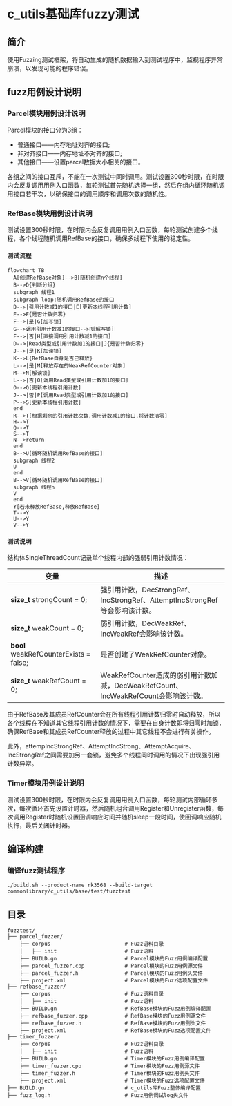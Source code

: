 # c_utils基础库fuzzy测试


## 简介

使用Fuzzing测试框架，将自动生成的随机数据输入到测试程序中，监视程序异常崩溃，以发现可能的程序错误。

## fuzz用例设计说明
### Parcel模块用例设计说明
Parcel模块的接口分为3组：
- 普通接口——内存地址对齐的接口;
- 非对齐接口——内存地址不对齐的接口;
- 其他接口——设置parcel数据大小相关的接口。

各组之间的接口互斥，不能在一次测试中同时调用。测试设置300秒时限，在时限内会反复调用用例入口函数，每轮测试首先随机选择一组，然后在组内循环随机调用接口若干次，以确保接口的调用顺序和调用次数的随机性。

### RefBase模块用例设计说明
测试设置300秒时限，在时限内会反复调用用例入口函数，每轮测试创建多个线程，各个线程随机调用RefBase的接口，确保多线程下使用的稳定性。
#### 测试流程
```mermaid
flowchart TB
  A[创建RefBase对象]-->B[随机创建n个线程]
  B-->D{判断分组}
  subgraph 线程1
  subgraph loop:随机调用RefBase的接口
  D-->|引用计数减1的接口|E[更新本线程引用计数]
  E-->F{是否计数归零}
  F-->|是|G[加写锁]
  G-->调用引用计数减1的接口-->R[解写锁]
  F-->|否|H[直接调用引用计数减1的接口]
  D-->|Read类型或引用计数加1的接口|J{是否计数归零}
  J-->|是|K[加读锁]
  K-->L{RefBase自身是否已释放}
  L-->|是|M[释放存在的WeakRefCounter对象]
  M-->N[解读锁]
  L-->|否|O[调用Read类型或引用计数加1的接口]
  O-->Q[更新本线程引用计数]
  J-->|否|P[调用Read类型或引用计数加1的接口]
  P-->S[更新本线程引用计数]
  end
  R-->T[根据剩余的引用计数次数,调用计数减1的接口,将计数清零]
  H-->T
  Q-->T
  S-->T
  N-->return
  end
  B-->U[循环随机调用RefBase的接口]
  subgraph 线程2
  U
  end
  B-->V[循环随机调用RefBase的接口]
  subgraph 线程n
  V
  end
  Y[若未释放RefBase,释放RefBase]
  T-->Y
  U-->Y
  V-->Y
```
#### 测试说明
结构体SingleThreadCount记录单个线程内部的强弱引用计数情况：

| 变量                                   | 描述                                                         |
| -------------------------------------- | ------------------------------------------------------------ |
| **size_t** strongCount = 0;            | 强引用计数，DecStrongRef、IncStrongRef、AttemptIncStrongRef等会影响该计数。 |
| **size_t** weakCount = 0;              | 弱引用计数，DecWeakRef、IncWeakRef会影响该计数。               |
| **bool** weakRefCounterExists = false; | 是否创建了WeakRefCounter对象。                                 |
| **size_t** weakRefCount = 0;           | WeakRefCounter造成的弱引用计数加减，DecWeakRefCount、IncWeakRefCount会影响该计数。 |

由于RefBase及其成员RefCounter会在所有线程引用计数归零时自动释放，所以各个线程在不知道其它线程引用计数的情况下，需要在自身计数即将归零时加锁，确保RefBase和其成员RefCounter释放的过程中其它线程不会进行有关操作。

此外，attempIncStrongRef、AttemptIncStrong、AttemptAcquire、IncStrongRef之间需要加另一套锁，避免多个线程同时调用的情况下出现强引用计数异常。

### Timer模块用例设计说明
测试设置300秒时限，在时限内会反复调用用例入口函数，每轮测试内部循环多次，每次循环首先设置计时器，然后随机组合调用Register和Unregister函数，每次调用Register时随机设置回调响应时间并随机sleep一段时间，使回调响应随机执行，最后关闭计时器。

## 编译构建
### 编译fuzz测试程序
```
./build.sh --product-name rk3568 --build-target commonlibrary/c_utils/base/test/fuzztest
```

## 目录

```
fuzztest/
├── parcel_fuzzer/
    ├── corpus                        # Fuzz语料目录
    │   ├── init                      # Fuzz语料
    ├── BUILD.gn                      # Parcel模块的Fuzz用例编译配置
    ├── parcel_fuzzer.cpp             # Parcel模块的Fuzz用例源文件
    ├── parcel_fuzzer.h               # Parcel模块的Fuzz用例头文件
    ├── project.xml                   # Parcel模块的Fuzz选项配置文件
├── refbase_fuzzer/
    ├── corpus                        # Fuzz语料目录
    │   ├── init                      # Fuzz语料
    ├── BUILD.gn                      # RefBase模块的Fuzz用例编译配置
    ├── refbase_fuzzer.cpp            # RefBase模块的Fuzz用例源文件
    ├── refbase_fuzzer.h              # RefBase模块的Fuzz用例头文件
    ├── project.xml                   # RefBase模块的Fuzz选项配置文件
├── timer_fuzzer/
    ├── corpus                        # Fuzz语料目录
    │   ├── init                      # Fuzz语料
    ├── BUILD.gn                      # Timer模块的Fuzz用例编译配置
    ├── timer_fuzzer.cpp              # Timer模块的Fuzz用例源文件
    ├── timer_fuzzer.h                # Timer模块的Fuzz用例头文件
    ├── project.xml                   # Timer模块的Fuzz选项配置文件
├── BUILD.gn                          # c_utils库Fuzz整体编译配置
├── fuzz_log.h                        # Fuzz用例调试log头文件
```

